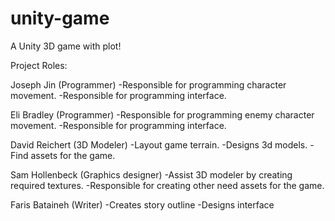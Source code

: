 # unity-game
A Unity 3D game with plot!

Project Roles:

Joseph Jin (Programmer)
  -Responsible for programming character movement.
  -Responsible for programming interface.

Eli Bradley (Programmer)
  -Responsible for programming enemy character movement.
  -Responsible for programming interface.

David Reichert (3D Modeler)
  -Layout game terrain.
  -Designs 3d models.
  -Find assets for the game.

Sam Hollenbeck (Graphics designer)
  -Assist 3D modeler by creating required textures.
  -Responsible for creating other need assets for the game.

Faris Bataineh (Writer)
  -Creates story outline
  -Designs interface
